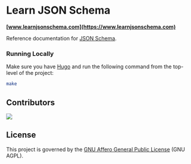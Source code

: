 Learn JSON Schema
=================

**[www.learnjsonschema.com](https://www.learnjsonschema.com)**

Reference documentation for [JSON Schema](https://json-schema.org).

### Running Locally

Make sure you have [Hugo](https://gohugo.io) and run the following command from
the top-level of the project:

```sh
make
```

Contributors
------------

<a href="https://github.com/intelligence-ai/learnjsonschema.com/graphs/contributors">
  <img src="https://contrib.rocks/image?repo=intelligence-ai/learnjsonschema.com" />
</a>

License
-------

This project is governed by the [GNU Affero General Public License](./LICENSE)
(GNU AGPL).
